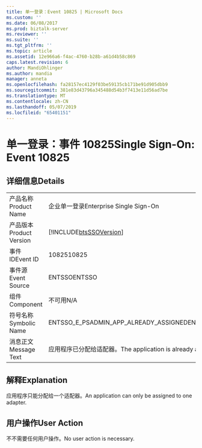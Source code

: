 ```yaml
---
title: 单一登录：Event 10825 | Microsoft Docs
ms.custom: ''
ms.date: 06/08/2017
ms.prod: biztalk-server
ms.reviewer: ''
ms.suite: ''
ms.tgt_pltfrm: ''
ms.topic: article
ms.assetid: 12e966a6-f4ac-4760-b28b-a61d4b58c869
caps.latest.revision: 6
author: MandiOhlinger
ms.author: mandia
manager: anneta
ms.openlocfilehash: fa28157ec4129f03be59135cb171be91d905dbb9
ms.sourcegitcommit: 381e83d43796a345488d54b3f7413e11d56ad7be
ms.translationtype: MT
ms.contentlocale: zh-CN
ms.lasthandoff: 05/07/2019
ms.locfileid: "65401151"
---
```

# <a name="single-sign-on-event-10825"></a><span data-ttu-id="877a0-102">单一登录：事件 10825</span><span class="sxs-lookup"><span data-stu-id="877a0-102">Single Sign-On: Event 10825</span></span>
## <a name="details"></a><span data-ttu-id="877a0-103">详细信息</span><span class="sxs-lookup"><span data-stu-id="877a0-103">Details</span></span>  
  
|                 |                                                            |
|-----------------|------------------------------------------------------------|
|  <span data-ttu-id="877a0-104">产品名称</span><span class="sxs-lookup"><span data-stu-id="877a0-104">Product Name</span></span>   |                 <span data-ttu-id="877a0-105">企业单一登录</span><span class="sxs-lookup"><span data-stu-id="877a0-105">Enterprise Single Sign-On</span></span>                  |
| <span data-ttu-id="877a0-106">产品版本</span><span class="sxs-lookup"><span data-stu-id="877a0-106">Product Version</span></span> | [!INCLUDE[btsSSOVersion](../includes/btsssoversion-md.md)] |
|    <span data-ttu-id="877a0-107">事件 ID</span><span class="sxs-lookup"><span data-stu-id="877a0-107">Event ID</span></span>     |                           <span data-ttu-id="877a0-108">10825</span><span class="sxs-lookup"><span data-stu-id="877a0-108">10825</span></span>                            |
|  <span data-ttu-id="877a0-109">事件源</span><span class="sxs-lookup"><span data-stu-id="877a0-109">Event Source</span></span>   |                           <span data-ttu-id="877a0-110">ENTSSO</span><span class="sxs-lookup"><span data-stu-id="877a0-110">ENTSSO</span></span>                           |
|    <span data-ttu-id="877a0-111">组件</span><span class="sxs-lookup"><span data-stu-id="877a0-111">Component</span></span>    |                            <span data-ttu-id="877a0-112">不可用</span><span class="sxs-lookup"><span data-stu-id="877a0-112">N/A</span></span>                             |
|  <span data-ttu-id="877a0-113">符号名称</span><span class="sxs-lookup"><span data-stu-id="877a0-113">Symbolic Name</span></span>  |           <span data-ttu-id="877a0-114">ENTSSO_E_PSADMIN_APP_ALREADY_ASSIGNED</span><span class="sxs-lookup"><span data-stu-id="877a0-114">ENTSSO_E_PSADMIN_APP_ALREADY_ASSIGNED</span></span>            |
|  <span data-ttu-id="877a0-115">消息正文</span><span class="sxs-lookup"><span data-stu-id="877a0-115">Message Text</span></span>   |     <span data-ttu-id="877a0-116">应用程序已分配给适配器。</span><span class="sxs-lookup"><span data-stu-id="877a0-116">The application is already assigned to an adapter.</span></span>     |
  
## <a name="explanation"></a><span data-ttu-id="877a0-117">解释</span><span class="sxs-lookup"><span data-stu-id="877a0-117">Explanation</span></span>  
 <span data-ttu-id="877a0-118">应用程序只能分配给一个适配器。</span><span class="sxs-lookup"><span data-stu-id="877a0-118">An application can only be assigned to one adapter.</span></span>  
  
## <a name="user-action"></a><span data-ttu-id="877a0-119">用户操作</span><span class="sxs-lookup"><span data-stu-id="877a0-119">User Action</span></span>  
 <span data-ttu-id="877a0-120">不不需要任何用户操作。</span><span class="sxs-lookup"><span data-stu-id="877a0-120">No user action is necessary.</span></span>